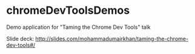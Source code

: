 chromeDevToolsDemos
===================

Demo application for "Taming the Chrome Dev Tools" talk

Slide deck: http://slides.com/mohammadumairkhan/taming-the-chrome-dev-tools#/
